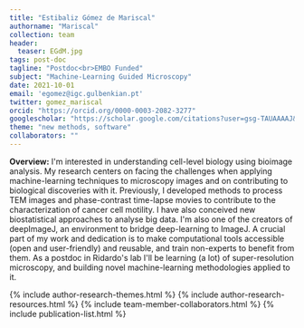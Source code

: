 ```yaml
---
title: "Estibaliz Gómez de Mariscal"
authorname: "Mariscal"
collection: team
header:
  teaser: EGdM.jpg
tags: post-doc
tagline: "Postdoc<br>EMBO Funded"
subject: "Machine-Learning Guided Microscopy"
date: 2021-10-01
email: 'egomez@igc.gulbenkian.pt'
twitter: gomez_mariscal
orcid: "https://orcid.org/0000-0003-2082-3277"
googlescholar: "https://scholar.google.com/citations?user=gsg-TAUAAAAJ&hl=fr"
theme: "new methods, software"
collaborators: ""
---
```

<p align= "justify">
<p> <b>Overview:</b>
I'm interested in understanding cell-level biology using bioimage analysis. My research centers on facing the challenges when applying machine-learning techniques to microscopy images and on contributing to biological discoveries with it. Previously, I developed methods to process TEM images and phase-contrast time-lapse movies to contribute to the characterization of cancer cell motility. I have also conceived new biostatistical approaches to analyse big data. I'm also one of the creators of deepImageJ, an environment to bridge deep-learning to ImageJ. A crucial part of my work and dedication is to make computational tools accessible (open and user-friendly) and reusable, and train non-experts to benefit from them. As a postdoc in Ridardo's lab I'll be learning (a lot) of super-resolution microscopy, and building novel machine-learning methodologies applied to it.

{% include author-research-themes.html %}
{% include author-research-resources.html %}
{% include team-member-collaborators.html %}
{% include publication-list.html %}
